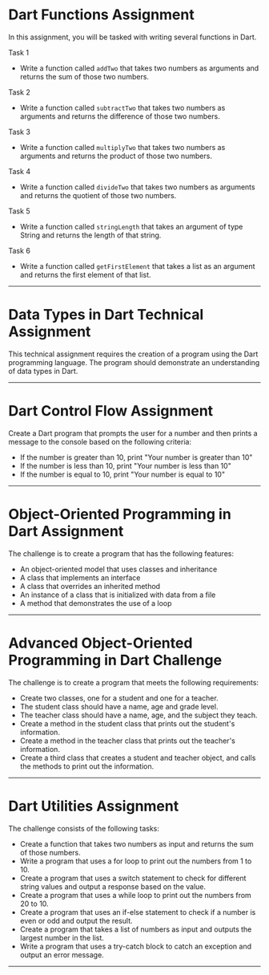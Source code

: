 # Dart Functions Assignment

In this assignment, you will be tasked with writing several functions in Dart.

Task 1
- Write a function called `addTwo` that takes two numbers as arguments and returns the sum of those two numbers.

Task 2
- Write a function called `subtractTwo` that takes two numbers as arguments and returns the difference of those two numbers.

Task 3
- Write a function called `multiplyTwo` that takes two numbers as arguments and returns the product of those two numbers.

Task 4
- Write a function called `divideTwo` that takes two numbers as arguments and returns the quotient of those two numbers.

Task 5 
- Write a function called `stringLength` that takes an argument of type String and returns the length of that string.

Task 6
- Write a function called `getFirstElement` that takes a list as an argument and returns the first element of that list.

---

# Data Types in Dart Technical Assignment

This technical assignment requires the creation of a program using the Dart programming language. The program should demonstrate an understanding of data types in Dart.

---

# Dart Control Flow Assignment

Create a Dart program that prompts the user for a number and then prints a message to the console based on the following criteria:

- If the number is greater than 10, print "Your number is greater than 10"
- If the number is less than 10, print "Your number is less than 10"
- If the number is equal to 10, print "Your number is equal to 10"

---

# Object-Oriented Programming in Dart Assignment

The challenge is to create a program that has the following features:

- An object-oriented model that uses classes and inheritance
- A class that implements an interface
- A class that overrides an inherited method
- An instance of a class that is initialized with data from a file
- A method that demonstrates the use of a loop

---

# Advanced Object-Oriented Programming in Dart Challenge

The challenge is to create a program that meets the following requirements:

- Create two classes, one for a student and one for a teacher.
- The student class should have a name, age and grade level.
- The teacher class should have a name, age, and the subject they teach.
- Create a method in the student class that prints out the student's information.
- Create a method in the teacher class that prints out the teacher's information.
- Create a third class that creates a student and teacher object, and calls the methods to print out the information.

---

# Dart Utilities Assignment

The challenge consists of the following tasks:

- Create a function that takes two numbers as input and returns the sum of those numbers.
- Write a program that uses a for loop to print out the numbers from 1 to 10.
- Create a program that uses a switch statement to check for different string values and output a response based on the value.
- Create a program that uses a while loop to print out the numbers from 20 to 10.
- Create a program that uses an if-else statement to check if a number is even or odd and output the result.
- Create a program that takes a list of numbers as input and outputs the largest number in the list.
- Write a program that uses a try-catch block to catch an exception and output an error message.

---
